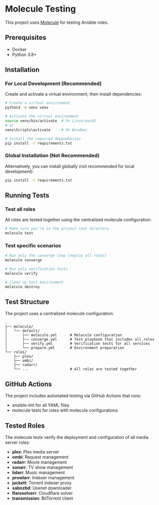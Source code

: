 # Molecule Testing

This project uses [Molecule](https://molecule.readthedocs.io/) for testing Ansible roles.

## Prerequisites

- Docker
- Python 3.8+

## Installation

### For Local Development (Recommended)

Create and activate a virtual environment, then install dependencies:

```bash
# Create a virtual environment
python3 -m venv venv

# Activate the virtual environment
source venv/bin/activate  # On Linux/macOS
# or
venv\Scripts\activate     # On Windows

# Install the required dependencies
pip install -r requirements.txt
```

### Global Installation (Not Recommended)

Alternatively, you can install globally (not recommended for local development):

```bash
pip install -r requirements.txt
```

## Running Tests

### Test all roles

All roles are tested together using the centralized molecule configuration:

```bash
# Make sure you're in the project root directory
molecule test
```

### Test specific scenarios

```bash
# Run only the converge step (deploy all roles)
molecule converge

# Run only verification tests
molecule verify

# Clean up test environment
molecule destroy
```

## Test Structure

The project uses a centralized molecule configuration:

```
.
├── molecule/
│   └── default/
│       ├── molecule.yml      # Molecule configuration
│       ├── converge.yml      # Test playbook that includes all roles
│       ├── verify.yml        # Verification tests for all services
│       └── prepare.yml       # Environment preparation
└── roles/
    ├── plex/
    ├── ombi/
    ├── radarr/
    └── ...                   # All roles are tested together
```

## GitHub Actions

The project includes automated testing via GitHub Actions that runs:
- ansible-lint for all YAML files
- molecule tests for roles with molecule configurations

## Tested Roles

The molecule tests verify the deployment and configuration of all media server roles:

- **plex**: Plex media server
- **ombi**: Request management
- **radarr**: Movie management
- **sonarr**: TV show management  
- **lidarr**: Music management
- **prowlarr**: Indexer management
- **jackett**: Torrent indexer proxy
- **sabnzbd**: Usenet downloader
- **flaresolverr**: Cloudflare solver
- **transmission**: BitTorrent client